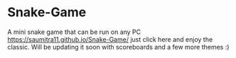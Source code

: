 # Snake-Game
A mini snake game that can be run on any PC
https://saumitra11.github.io/Snake-Game/ just click here and enjoy the classic.
Will be updating it soon with scoreboards and a few more themes :)
